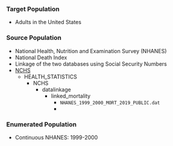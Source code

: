 ### Target Population
- Adults in the United States

### Source Population   
- National Health, Nutrition and Examination Survey (NHANES)
- National Death Index
- Linkage of the two databases using Social Security Numbers
- [NCHS](https://ftp.cdc.gov/pub/)
   - HEALTH_STATISTICS
      - NCHS
         - datalinkage
            - linked_mortality
               - `NHANES_1999_2000_MORT_2019_PUBLIC.dat`
               -  
### Enumerated Population   
- Continuous NHANES: 1999-2000

